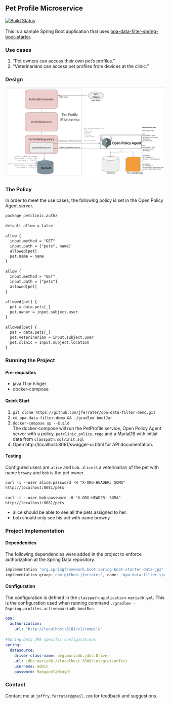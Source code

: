 ## Pet Profile Microservice
[![Build Status](https://travis-ci.com/jferrater/opa-data-filter-demo.svg?branch=master)](https://travis-ci.com/jferrater/opa-data-filter-demo)<br>
<br>
This is a sample Spring Boot application that uses  [opa-data-filter-spring-boot-starter](https://github.com/jferrater/opa-data-filter-spring-boot-starter).

### Use cases
1. “Pet owners can access their own pet’s profiles.”
2. “Veterinarians can access pet profiles from devices at the clinic.”

### Design
![Spring Boot App with OPA Data Filter](https://github.com/jferrater/opa-data-filter-demo/blob/master/diagram.png)

### The Policy
In order to meet the use cases, the following policy is set in the Open Policy Agent server.
```text
package petclinic.authz

default allow = false

allow {
  input.method = "GET"
  input.path = ["pets", name]
  allowed[pet]
  pet.name = name
}

allow {
  input.method = "GET"
  input.path = ["pets"]
  allowed[pet]
}

allowed[pet] {
  pet = data.pets[_]
  pet.owner = input.subject.user
}

allowed[pet] {
  pet = data.pets[_]
  pet.veterinarian = input.subject.user
  pet.clinic = input.subject.location
}
```

### Running the Project
#### Pre-requisites
* java 11 or hihger
* docker-compose

#### Quick Start
1. ``git clone https://github.com/jferrater/opa-data-filter-demo.git``
2. ``cd opa-data-filter-demo && ./gradlew bootJar``
3. ``docker-compose up --build`` <br>
   The docker-compose will run the PetProfile service, Open Policy Agent server with a policy, `petclinic_policy.rego` and a MariaDB with initial data from `classpath:sql/init.sql`
5. Open http://localhost:8081/swagger-ui.html for API documentation.
#### Testing
Configured users are `alice` and `bob`. `alice` is a veterinarian of the pet with name `browny`
and `bob` is the pet owner.
```shell script
curl -i --user alice:password -H "X-ORG-HEADER: SOMA" http://localhost:8081/pets

curl -i --user bob:password -H "X-ORG-HEADER: SOMA" http://localhost:8081/pets
```
- alice should be able to see all the pets assigned to her.
- bob should only see his pet with name browny
### Project Implementation
#### Dependencies
The following dependencies were added in the project to enforce authorization at the Spring Data repository.
```groovy
implementation 'org.springframework.boot:spring-boot-starter-data-jpa'
implementation group:'com.github.jferrater', name: 'opa-data-filter-spring-boot-starter', version: '0.4.2'
```
#### Configuration
The configuration is defined in the ``classpath:application-mariadb.yml``. This is the configuration used when running command ``./gradlew -Dspring.profiles.active=mariadb bootRun``
```yaml
opa:
  authorization:
    url: "http://localhost:8181/v1/compile"

#Spring Data JPA specific configurations
spring:
  datasource:
    driver-class-name: org.mariadb.jdbc.Driver
    url: jdbc:mariadb://localhost:3306/integrationTest
    username: admin
    password: MangaonTaNiny0!
```

### Contact
Contact me at `joffry.ferrater@gmail.com` for feedback and suggestions.